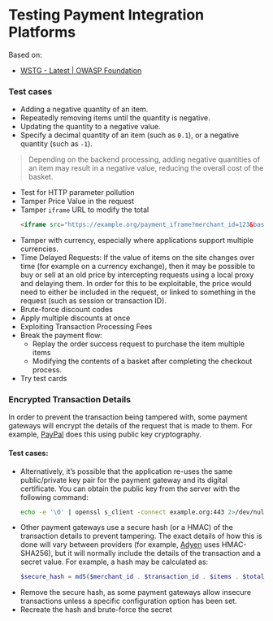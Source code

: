 # Testing Payment Integration Platforms
Based on: 
- [WSTG - Latest | OWASP Foundation](https://owasp.org/www-project-web-security-testing-guide/latest/4-Web_Application_Security_Testing/10-Business_Logic_Testing/10-Test-Payment-Functionality)

### Test cases
- Adding a negative quantity of an item.
- Repeatedly removing items until the quantity is negative.
- Updating the quantity to a negative value.
- Specify a decimal quantity of an item (such as `0.1`), or a negative quantity (such as `-1`). 
> Depending on the backend processing, adding negative quantities of an item may result in a negative value, reducing the overall cost of the basket.
- Test for HTTP parameter pollution 
- Tamper Price Value in the request
- Tamper `iframe` URL to modify the total 
	```html
	<iframe src="https://example.org/payment_iframe?merchant_id=123&basket_total=22.00" />
	```
- Tamper with currency, especially where applications support multiple currencies.
- Time Delayed Requests: 
	If the value of items on the site changes over time (for example on a currency exchange), then it may be possible to buy or sell at an old price by intercepting requests using a local proxy and delaying them. In order for this to be exploitable, the price would need to either be included in the request, or linked to something in the request (such as session or transaction ID).
- Brute-force discount codes
- Apply multiple discounts at once
- Exploiting Transaction Processing Fees
- Break the payment flow:
	- Replay the order success request to purchase the item multiple items
	- Modifying the contents of a basket after completing the checkout process.
- Try test cards

### Encrypted Transaction Details
In order to prevent the transaction being tampered with, some payment gateways will encrypt the details of the request that is made to them. For example, [PayPal](https://developer.paypal.com/api/nvp-soap/paypal-payments-standard/integration-guide/encryptedwebpayments/#link-usingewptoprotectmanuallycreatedpaymentbuttons) does this using public key cryptography.
#### Test cases:
- Alternatively, it’s possible that the application re-uses the same public/private key pair for the payment gateway and its digital certificate. You can obtain the public key from the server with the following command:
	```bash
	echo -e '\0' | openssl s_client -connect example.org:443 2>/dev/null | openssl x509 -pubkey -noout
	```
- Other payment gateways use a secure hash (or a HMAC) of the transaction details to prevent tampering. The exact details of how this is done will vary between providers (for example, [Adyen](https://docs.adyen.com/online-payments/classic-integrations/hosted-payment-pages/hmac-signature-calculation) uses HMAC-SHA256), but it will normally include the details of the transaction and a secret value. For example, a hash may be calculated as:
	```php
	$secure_hash = md5($merchant_id . $transaction_id . $items . $total_value . $secret)
	```
- Remove the secure hash, as some payment gateways allow insecure transactions unless a specific configuration option has been set.
- Recreate the hash and brute-force the secret

